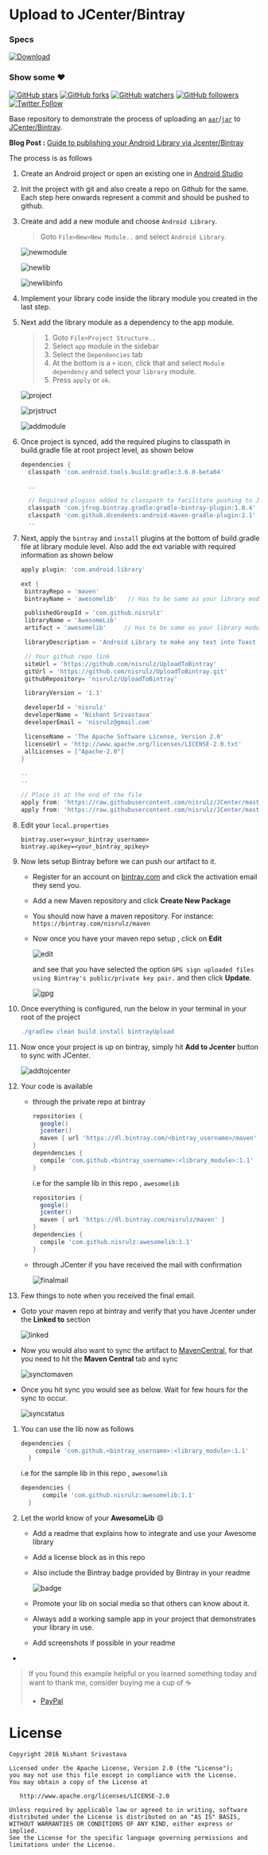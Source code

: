 # Upload to JCenter/Bintray

### Specs
[ ![Download](https://api.bintray.com/packages/nisrulz/maven/awesomelib/images/download.svg) ](https://bintray.com/nisrulz/maven/awesomelib/_latestVersion)

### Show some :heart:
[![GitHub stars](https://img.shields.io/github/stars/nisrulz/UploadToBintray.svg?style=social&label=Star)](https://github.com/nisrulz/UploadToBintray) [![GitHub forks](https://img.shields.io/github/forks/nisrulz/UploadToBintray.svg?style=social&label=Fork)](https://github.com/nisrulz/UploadToBintray/fork) [![GitHub watchers](https://img.shields.io/github/watchers/nisrulz/UploadToBintray.svg?style=social&label=Watch)](https://github.com/nisrulz/UploadToBintray) [![GitHub followers](https://img.shields.io/github/followers/nisrulz.svg?style=social&label=Follow)](https://github.com/nisrulz/UploadToBintray)  
[![Twitter Follow](https://img.shields.io/twitter/follow/nisrulz.svg?style=social)](https://twitter.com/nisrulz) 

Base repository to demonstrate the process of uploading an [`aar`](https://sites.google.com/a/android.com/tools/tech-docs/new-build-system/aar-format)/[`jar`](https://en.wikipedia.org/wiki/JAR_(file_format)) to [JCenter/Bintray](https://bintray.com/).

**Blog Post :** [Guide to publishing your Android Library via Jcenter/Bintray](http://crushingcode.co/publish-your-android-library-via-jcenter/) 

The process is as follows

1. Create an Android project or open an existing one in [Android Studio](https://en.wikipedia.org/wiki/Android_Studio)

1. Init the project with git and also create a repo on Github for the same. Each step here onwards represent a commit and should be pushed to github.

1. Create and add a new module and choose `Android Library`.
   > Goto `File>New>New Module..` and select `Android Library`.
   
   ![newmodule](https://github.com/nisrulz/UploadToBintray/raw/master/img/newmodule.jpeg)
   
   ![newlib](https://github.com/nisrulz/UploadToBintray/raw/master/img/newlib.jpeg)
   
   ![newlibinfo](https://github.com/nisrulz/UploadToBintray/raw/master/img/newlibinfo.jpeg)

1. Implement your library code inside the library module you created in the last step.

1. Next add the library module as a dependency to the app module.
   > 1. Goto `File>Project Structure..`
   > 1. Select `app` module in the sidebar
   > 1. Select the `Dependencies` tab
   > 1. At the bottom is a `+` icon, click that and select `Module dependency` and select your `library` module.
   > 1. Press `apply` or `ok`.
   
   ![project](https://github.com/nisrulz/UploadToBintray/raw/master/img/project.jpeg)
   
   ![prjstruct](https://github.com/nisrulz/UploadToBintray/raw/master/img/prjstruct.jpeg)
   
   ![addmodule](https://github.com/nisrulz/UploadToBintray/raw/master/img/addmodule.jpeg)
   
1. Once project is synced, add the required plugins to classpath in build.gradle file at root project level, as shown below
    ```gradle
    dependencies {
      classpath 'com.android.tools.build:gradle:3.6.0-beta04'
    
      ..
    
      // Required plugins added to classpath to facilitate pushing to Jcenter/Bintray
      classpath 'com.jfrog.bintray.gradle:gradle-bintray-plugin:1.8.4'
      classpath 'com.github.dcendents:android-maven-gradle-plugin:2.1'
      ..
    ```
   
1. Next, apply the `bintray` and `install` plugins at the bottom of build.gradle file at library module level. Also add the ext variable with required information as shown below
    ```gradle
    apply plugin: 'com.android.library'
    
    ext {
     bintrayRepo = 'maven'
     bintrayName = 'awesomelib'   // Has to be same as your library module name
    
     publishedGroupId = 'com.github.nisrulz'
     libraryName = 'AwesomeLib'
     artifact = 'awesomelib'     // Has to be same as your library module name
    
     libraryDescription = 'Android Library to make any text into Toast with Awesome prepended to the text'
    
     // Your github repo link
     siteUrl = 'https://github.com/nisrulz/UploadToBintray'
     gitUrl = 'https://github.com/nisrulz/UploadToBintray.git'
     githubRepository= 'nisrulz/UploadToBintray'
    
     libraryVersion = '1.1'
    
     developerId = 'nisrulz'
     developerName = 'Nishant Srivastava'
     developerEmail = 'nisrulz@gmail.com'
    
     licenseName = 'The Apache Software License, Version 2.0'
     licenseUrl = 'http://www.apache.org/licenses/LICENSE-2.0.txt'
     allLicenses = ["Apache-2.0"]
    }
    
    ..
    ..
    
    // Place it at the end of the file
    apply from: 'https://raw.githubusercontent.com/nisrulz/JCenter/master/installv1.gradle'
    apply from: 'https://raw.githubusercontent.com/nisrulz/JCenter/master/bintrayv1.gradle'
    
    ```  

1. Edit your `local.properties`
    ```
    bintray.user=<your_bintray_username>
    bintray.apikey=<your_bintray_apikey>
    ```
  
1. Now lets setup Bintray before we can push our artifact to it.
    + Register for an account on [bintray.com](https://bintray.com/) and click the activation email they send you.
    + Add a new Maven repository and click **Create New Package**
    + You should now have a maven repository. For instance:
        `https://bintray.com/nisrulz/maven`
    + Now once you have your maven repo setup , click on **Edit**
    
        ![edit](https://github.com/nisrulz/UploadToBintray/raw/master/img/edit.jpeg)
    
        and see that you have selected the option `GPG sign uploaded files using Bintray's public/private key pair.` and then click **Update**.
        
        ![gpg](https://github.com/nisrulz/UploadToBintray/raw/master/img/gpg.jpeg)
    
  
1. Once everything is configured, run the below in your terminal in your root of the project
    ```gradle
    ./gradlew clean build install bintrayUpload
    ```

1. Now once your project is up on bintray, simply hit **Add to Jcenter** button to sync with JCenter.

    ![addtojcenter](https://github.com/nisrulz/UploadToBintray/raw/master/img/addtojcenter.jpeg)

1. Your code is available 
    + through the private repo at bintray
        ```gradle
        repositories { 
          google()
          jcenter()
          maven { url 'https://dl.bintray.com/<bintray_username>/maven' }
        }
        dependencies {
          compile 'com.github.<bintray_username>:<library_module>:1.1'
        }
        ```
    
        i.e for the sample lib in this repo , `awesomelib`
        ```gradle
        repositories { 
          google()
          jcenter()
          maven { url 'https://dl.bintray.com/nisrulz/maven' }
        }
        dependencies {
          compile 'com.github.nisrulz:awesomelib:1.1'
        }
        ```
    
    + through JCenter if you have received the mail with confirmation
    
        ![finalmail](https://github.com/nisrulz/UploadToBintray/raw/master/img/finalmail.jpeg)
    
1. Few things to note when you received the final email.
      
  + Goto your maven repo at bintray and verify that you have Jcenter under the **Linked to** section

    ![linked](https://github.com/nisrulz/UploadToBintray/raw/master/img/linked.jpeg)

  + Now you would also want to sync the artifact to [MavenCentral](https://search.maven.org/), for that you need to hit the **Maven Central** tab and sync

    ![synctomaven](https://github.com/nisrulz/UploadToBintray/raw/master/img/synctomaven.jpeg)

  + Once you hit sync you would see as below. Wait for few hours for the sync to occur.

    ![syncstatus](https://github.com/nisrulz/UploadToBintray/raw/master/img/syncstatus.jpeg)
    
1. You can use the lib now as follows
    
    ```gradle
    dependencies {
        compile 'com.github.<bintray_username>:<library_module>:1.1'
      }
    ```
    i.e for the sample lib in this repo , `awesomelib`
    ```gradle
    dependencies {
          compile 'com.github.nisrulz:awesomelib:1.1'
      }
    ```

1. Let the world know of your **AwesomeLib** :smile:
    + Add a readme that explains how to integrate and use your Awesome library
    + Add a license block as in this repo
    + Also include the Bintray badge provided by Bintray in your readme
   
      ![badge](https://github.com/nisrulz/UploadToBintray/raw/master/img/badge.jpeg)
    + Promote your lib on social media so that others can know about it.
    + Always add a working sample app in your project that demonstrates your library in use.
    + Add screenshots if possible in your readme

-

> If you found this example helpful or you learned something today and want to thank me, consider buying me a cup of :coffee:
>  + [PayPal](https://www.paypal.me/nisrulz/5usd)

License
=======

    Copyright 2016 Nishant Srivastava

    Licensed under the Apache License, Version 2.0 (the "License");
    you may not use this file except in compliance with the License.
    You may obtain a copy of the License at

       http://www.apache.org/licenses/LICENSE-2.0

    Unless required by applicable law or agreed to in writing, software
    distributed under the License is distributed on an "AS IS" BASIS,
    WITHOUT WARRANTIES OR CONDITIONS OF ANY KIND, either express or implied.
    See the License for the specific language governing permissions and
    limitations under the License.
